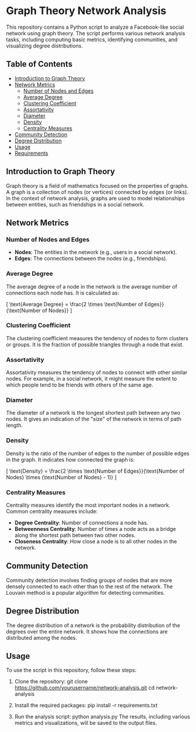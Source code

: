 # Graph Theory Network Analysis

This repository contains a Python script to analyze a Facebook-like social network using graph theory. The script performs various network analysis tasks, including computing basic metrics, identifying communities, and visualizing degree distributions.

## Table of Contents

- [Introduction to Graph Theory](#introduction-to-graph-theory)
- [Network Metrics](#network-metrics)
  - [Number of Nodes and Edges](#number-of-nodes-and-edges)
  - [Average Degree](#average-degree)
  - [Clustering Coefficient](#clustering-coefficient)
  - [Assortativity](#assortativity)
  - [Diameter](#diameter)
  - [Density](#density)
  - [Centrality Measures](#centrality-measures)
- [Community Detection](#community-detection)
- [Degree Distribution](#degree-distribution)
- [Usage](#usage)
- [Requirements](#requirements)

## Introduction to Graph Theory

Graph theory is a field of mathematics focused on the properties of graphs. A graph is a collection of nodes (or vertices) connected by edges (or links). In the context of network analysis, graphs are used to model relationships between entities, such as friendships in a social network.

## Network Metrics

### Number of Nodes and Edges

- **Nodes**: The entities in the network (e.g., users in a social network).
- **Edges**: The connections between the nodes (e.g., friendships).

### Average Degree

The average degree of a node in the network is the average number of connections each node has. It is calculated as:

\[ \text{Average Degree} = \frac{2 \times \text{Number of Edges}}{\text{Number of Nodes}} \]

### Clustering Coefficient

The clustering coefficient measures the tendency of nodes to form clusters or groups. It is the fraction of possible triangles through a node that exist.

### Assortativity

Assortativity measures the tendency of nodes to connect with other similar nodes. For example, in a social network, it might measure the extent to which people tend to be friends with others of the same age.

### Diameter

The diameter of a network is the longest shortest path between any two nodes. It gives an indication of the "size" of the network in terms of path length.

### Density

Density is the ratio of the number of edges to the number of possible edges in the graph. It indicates how connected the graph is:

\[ \text{Density} = \frac{2 \times \text{Number of Edges}}{\text{Number of Nodes} \times (\text{Number of Nodes} - 1)} \]

### Centrality Measures

Centrality measures identify the most important nodes in a network. Common centrality measures include:

- **Degree Centrality**: Number of connections a node has.
- **Betweenness Centrality**: Number of times a node acts as a bridge along the shortest path between two other nodes.
- **Closeness Centrality**: How close a node is to all other nodes in the network.

## Community Detection

Community detection involves finding groups of nodes that are more densely connected to each other than to the rest of the network. The Louvain method is a popular algorithm for detecting communities.

## Degree Distribution

The degree distribution of a network is the probability distribution of the degrees over the entire network. It shows how the connections are distributed among the nodes.

## Usage

To use the script in this repository, follow these steps:

1. Clone the repository:
   git clone https://github.com/yourusername/network-analysis.git
   cd network-analysis
2. Install the required packages:
pip install -r requirements.txt

3. Run the analysis script:
python analysis.py
The results, including various metrics and visualizations, will be saved to the output files.
